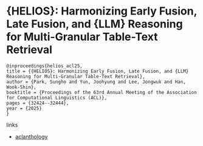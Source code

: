 # {HELIOS}: Harmonizing Early Fusion, Late Fusion, and {LLM} Reasoning for Multi-Granular Table-Text Retrieval

```
@inproceedings{helios_acl25,
title = {{HELIOS}: Harmonizing Early Fusion, Late Fusion, and {LLM} Reasoning for Multi-Granular Table-Text Retrieval},
author = {Park, Sungho and Yun, Joohyung and Lee, Jongwuk and Han, Wook-Shin},
booktitle = {Proceedings of the 63rd Annual Meeting of the Association for Computational Linguistics (ACL)},
pages = {32424--32444},
year = {2025}
}
```

links
- [aclanthology](https://aclanthology.org/2025.acl-long.1559/)
